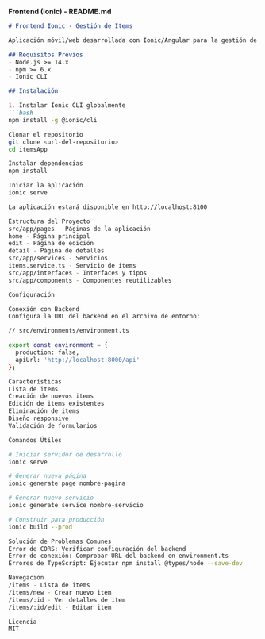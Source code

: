 
**Frontend (Ionic) - README.md**
```markdown
# Frontend Ionic - Gestión de Items

Aplicación móvil/web desarrollada con Ionic/Angular para la gestión de items.

## Requisitos Previos
- Node.js >= 14.x
- npm >= 6.x
- Ionic CLI

## Instalación

1. Instalar Ionic CLI globalmente
```bash
npm install -g @ionic/cli

Clonar el repositorio
git clone <url-del-repositorio>
cd itemsApp

Instalar dependencias
npm install

Iniciar la aplicación
ionic serve

La aplicación estará disponible en http://localhost:8100

Estructura del Proyecto
src/app/pages - Páginas de la aplicación
home - Página principal
edit - Página de edición
detail - Página de detalles
src/app/services - Servicios
items.service.ts - Servicio de items
src/app/interfaces - Interfaces y tipos
src/app/components - Componentes reutilizables

Configuración

Conexión con Backend
Configura la URL del backend en el archivo de entorno:

// src/environments/environment.ts

export const environment = {
  production: false,
  apiUrl: 'http://localhost:8000/api'
};

Características
Lista de items
Creación de nuevos items
Edición de items existentes
Eliminación de items
Diseño responsive
Validación de formularios

Comandos Útiles

# Iniciar servidor de desarrollo
ionic serve

# Generar nueva página
ionic generate page nombre-pagina

# Generar nuevo servicio
ionic generate service nombre-servicio

# Construir para producción
ionic build --prod

Solución de Problemas Comunes
Error de CORS: Verificar configuración del backend
Error de conexión: Comprobar URL del backend en environment.ts
Errores de TypeScript: Ejecutar npm install @types/node --save-dev

Navegación
/items - Lista de items
/items/new - Crear nuevo item
/items/:id - Ver detalles de item
/items/:id/edit - Editar item

Licencia
MIT
